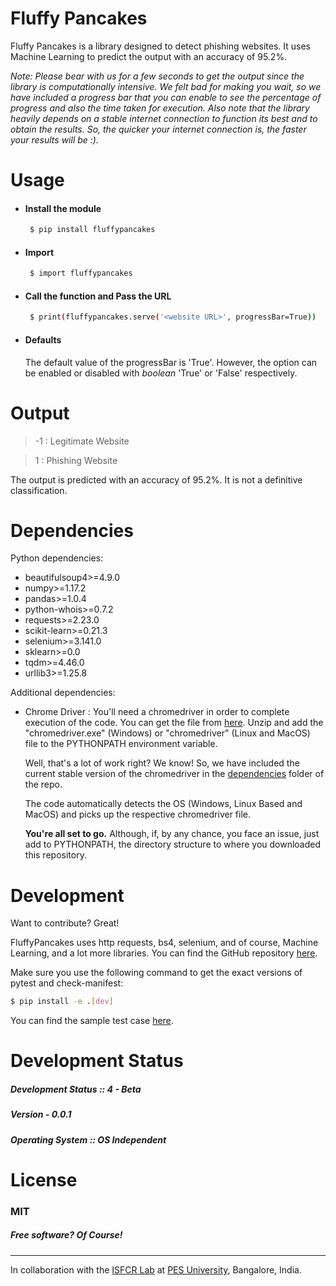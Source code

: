 # Fluffy Pancakes

Fluffy Pancakes is a library designed to detect phishing websites. It uses Machine Learning to predict the output with an accuracy of 95.2%. 

*Note: Please bear with us for a few seconds to get the output since the library is computationally intensive. We felt bad for making you wait, so we have included a progress bar that you can enable to see the percentage of progress and also the time taken for execution. Also note that the library heavily depends on a stable internet connection to function its best and to obtain the results. So, the quicker your internet connection is, the faster your results will be :).*


# Usage

- #### Install the module
    ```sh
     $ pip install fluffypancakes
    ```

- #### Import 
    ```sh
     $ import fluffypancakes
     ```

- #### Call the function and Pass the URL 
    ```sh
     $ print(fluffypancakes.serve('<website URL>', progressBar=True))
     ```

- #### Defaults
     The default value of the progressBar is 'True'. However, the option can be enabled or disabled with *boolean* 'True' or 'False' respectively.


# Output
> -1 : Legitimate Website

> 1 : Phishing Website


The output is predicted with an accuracy of 95.2%. It is not a definitive classification. 

# Dependencies

Python dependencies:

- beautifulsoup4>=4.9.0
- numpy>=1.17.2
- pandas>=1.0.4
- python-whois>=0.7.2
- requests>=2.23.0
- scikit-learn>=0.21.3
- selenium>=3.141.0
- sklearn>=0.0
- tqdm>=4.46.0
- urllib3>=1.25.8

Additional dependencies:

- Chrome Driver : You'll need a chromedriver in order to complete execution of the code. You can get the file from [here](https://chromedriver.chromium.org/). Unzip and add the "chromedriver.exe" (Windows) or "chromedriver" (Linux and MacOS) file to the PYTHONPATH environment variable.

    Well, that's a lot of work right? We know! So, we have included the current stable version of the chromedriver in the [dependencies](https://github.com/suhasrsharma/FluffyPancakes/tree/master/dependencies) folder of the repo.

    The code automatically detects the OS (Windows, Linux Based and MacOS) and picks up the respective chromedriver file.

    **You're all set to go.** Although, if, by any chance, you face an issue, just add to PYTHONPATH, the directory structure to where you downloaded this repository.


# Development

Want to contribute? Great!

FluffyPancakes uses http requests, bs4, selenium, and of course, Machine Learning, and a lot more libraries. 
You can find the GitHub repository [here](https://github.com/suhasrsharma/FluffyPancakes).


Make sure you use the following command to get the exact versions of pytest and check-manifest:

```sh
$ pip install -e .[dev]
```

You can find the sample test case [here](https://github.com/suhasrsharma/FluffyPancakes/blob/master/src/sample_test.py).

# Development Status
##### Development Status :: 4 - Beta
##### Version - 0.0.1
##### Operating System :: OS Independent

# License
### MIT
##### Free software? Of Course!

---

In collaboration with the [ISFCR Lab](https://research.pes.edu/isfcr/) at [PES University](https://www.pes.edu/), Bangalore, India.